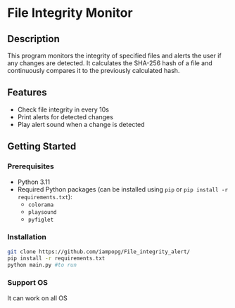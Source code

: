 # File Integrity Monitor

## Description

This program monitors the integrity of specified files and alerts the user if any changes are detected. It calculates the SHA-256 hash of a file and continuously compares it to the previously calculated hash.

## Features

- Check file integrity in every 10s
- Print alerts for detected changes
- Play alert sound when a change is detected

## Getting Started

### Prerequisites

- Python 3.11
- Required Python packages (can be installed using `pip` or `pip install -r requirements.txt`):
  - `colorama`
  - `playsound`
  - `pyfiglet`

### Installation

```bash
git clone https://github.com/iampopg/File_integrity_alert/
pip install -r requirements.txt
python main.py #to run
```

### Support OS
It can work on all OS
